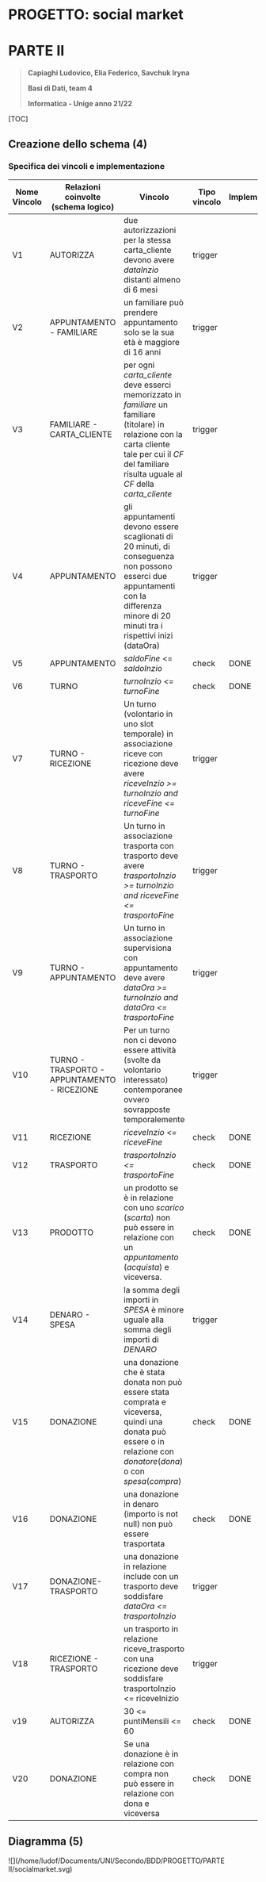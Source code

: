 # PROGETTO: social market 

# PARTE II

> **Capiaghi Ludovico, Elia Federico, Savchuk Iryna**
>
> **Basi di Dati, team 4**
>
> **Informatica - Unige anno 21/22**

[TOC]



## Creazione dello schema (4)

### Specifica dei vincoli e implementazione

| Nome Vincolo | Relazioni coinvolte (schema logico)          | Vincolo                                                      | Tipo vincolo | Implementato |
| ------------ | -------------------------------------------- | ------------------------------------------------------------ | ------------ | ------------ |
| V1           | AUTORIZZA                                    | due autorizzazioni per la stessa carta_cliente devono avere *dataInzio* distanti almeno di 6 mesi | trigger      |              |
| V2           | APPUNTAMENTO - FAMILIARE                     | un familiare può prendere appuntamento solo se la sua età è maggiore di 16 anni | trigger      |              |
| V3           | FAMILIARE - CARTA_CLIENTE                    | per ogni *carta_cliente* deve esserci memorizzato in *familiare* un familiare  (titolare)  in relazione con la carta cliente tale per cui il  *CF* del familiare risulta uguale al *CF* della *carta_cliente* | trigger      |              |
| V4           | APPUNTAMENTO                                 | gli appuntamenti devono essere scaglionati di 20 minuti, di conseguenza non possono esserci due appuntamenti con la differenza minore di 20 minuti tra i rispettivi inizi (dataOra) | trigger      |              |
| V5           | APPUNTAMENTO                                 | *saldoFine* <= *saldoInzio*                                  | check        | DONE         |
| V6           | TURNO                                        | *turnoInzio <= turnoFine*                                    | check        | DONE         |
| V7           | TURNO - RICEZIONE                            | Un turno (volontario in uno slot temporale) in associazione riceve con ricezione deve avere *riceveInzio >= turnoInzio and riceveFine <= turnoFine* | trigger      |              |
| V8           | TURNO - TRASPORTO                            | Un turno in associazione trasporta con trasporto deve avere *trasportoInzio >= turnoInzio and riceveFine <= trasportoFine* | trigger      |              |
| V9           | TURNO - APPUNTAMENTO                         | Un turno in associazione supervisiona con appuntamento deve avere *dataOra >= turnoInzio and dataOra <= trasportoFine* | trigger      |              |
| V10          | TURNO - TRASPORTO - APPUNTAMENTO - RICEZIONE | Per un turno non ci devono essere attività (svolte da volontario interessato) contemporanee ovvero sovrapposte temporalemente | trigger      |              |
| V11          | RICEZIONE                                    | *riceveInzio <= riceveFine*                                  | check        | DONE         |
| V12          | TRASPORTO                                    | *trasportoInzio <= trasportoFine*                            | check        | DONE         |
| V13          | PRODOTTO                                     | un prodotto se è in relazione con uno *scarico* (*scarta*) non può essere in relazione con un *appuntamento* (*acquista*) e viceversa. | check        | DONE         |
| V14          | DENARO - SPESA                               | la somma degli importi in *SPESA* è minore uguale alla somma degli importi di *DENARO* | trigger      |              |
| V15          | DONAZIONE                                    | una  donazione che è stata donata non può essere stata comprata e viceversa, quindi una donata può essere o in relazione con *donatore*(*dona*) o con *spesa*(*compra*) | check        | DONE         |
| V16          | DONAZIONE                                    | una donazione in denaro (importo is not null) non può essere trasportata | check        | DONE         |
| V17          | DONAZIONE- TRASPORTO                         | una donazione in relazione include con un trasporto deve soddisfare *dataOra <= trasportoInzio* | trigger      |              |
| V18          | RICEZIONE - TRASPORTO                        | un trasporto in relazione riceve_trasporto con una ricezione deve soddisfare trasportoInzio <= riceveInizio | trigger      |              |
| v19          | AUTORIZZA                                    | 30 <= puntiMensili <= 60                                     | check        | DONE         |
| V20          | DONAZIONE                                    | Se una donazione è in relazione con compra non può essere in relazione con dona e viceversa | check        | DONE         |

## Diagramma (5)

![](/home/ludof/Documents/UNI/Secondo/BDD/PROGETTO/PARTE II/socialmarket.svg)
